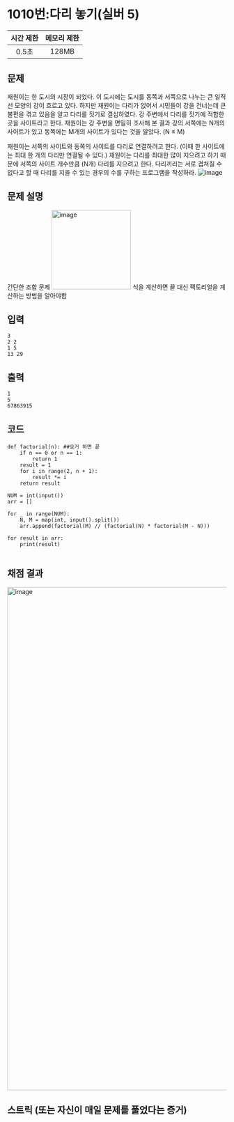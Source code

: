 # 1010번:다리 놓기(실버 5)
|시간 제한|메모리 제한|
|:--:|:--:|
|0.5초|128MB|

## 문제
재원이는 한 도시의 시장이 되었다. 이 도시에는 도시를 동쪽과 서쪽으로 나누는 큰 일직선 모양의 강이 흐르고 있다. 하지만 재원이는 다리가 없어서 시민들이 강을 건너는데 큰 불편을 겪고 있음을 알고 다리를 짓기로 결심하였다. 강 주변에서 다리를 짓기에 적합한 곳을 사이트라고 한다. 재원이는 강 주변을 면밀히 조사해 본 결과 강의 서쪽에는 N개의 사이트가 있고 동쪽에는 M개의 사이트가 있다는 것을 알았다. (N ≤ M)

재원이는 서쪽의 사이트와 동쪽의 사이트를 다리로 연결하려고 한다. (이때 한 사이트에는 최대 한 개의 다리만 연결될 수 있다.) 재원이는 다리를 최대한 많이 지으려고 하기 때문에 서쪽의 사이트 개수만큼 (N개) 다리를 지으려고 한다. 다리끼리는 서로 겹쳐질 수 없다고 할 때 다리를 지을 수 있는 경우의 수를 구하는 프로그램을 작성하라.
![image](https://github.com/user-attachments/assets/3a78046a-ec53-4775-8c6b-88b1c3300a2a)


## 문제 설명
간단한 조합 문제
<img width="182" alt="image" src="https://github.com/user-attachments/assets/70e67281-8954-46e9-9831-7f47e7c855bd">
식을 계산하면 끝
대신 팩토리얼을 계산하는 방법을 알아야함


## 입력
```
3
2 2
1 5
13 29
```

## 출력
```
1
5
67863915
```
## 코드
```
def factorial(n): ##요거 하면 끝
    if n == 0 or n == 1:
        return 1
    result = 1
    for i in range(2, n + 1):
        result *= i
    return result

NUM = int(input())
arr = []

for _ in range(NUM):
    N, M = map(int, input().split())
    arr.append(factorial(M) // (factorial(N) * factorial(M - N)))

for result in arr:
    print(result)


```

## 채점 결과
<img width="1156" alt="image" src="https://github.com/user-attachments/assets/32dea140-e9b1-4485-be38-175fdd6c54b0">


## 스트릭 (또는 자신이 매일 문제를 풀었다는 증거)
